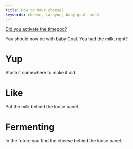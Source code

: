 ```yaml
---
title: How to make cheese?
keywords: cheese, tachyon, baby goal, milk
---
```


[Did you activate the timepod?](../020-timepod.md)

You should now be with baby Goal. You had the milk, right?

# Yup
Stash it somewhere to make it old.

# Like
Put the milk behind the loose panel.

# Fermenting
In the future you find the cheese behind the loose panel.
